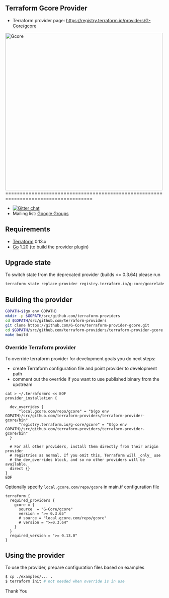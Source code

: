 Terraform Gcore Provider
------------------------------
- Terraform provider page: https://registry.terraform.io/providers/G-Core/gcore

<img src="https://gcore.com/img/logo.svg" data-src="https://gcore.com/img/logo.svg" alt="Gcore" width="500px" width="500px"> 
====================================================================================

- [![Gitter chat](https://badges.gitter.im/hashicorp-terraform/Lobby.png)](https://gitter.im/hashicorp-terraform/Lobby)
- Mailing list: [Google Groups](http://groups.google.com/group/terraform-tool)

Requirements
------------

-	[Terraform](https://www.terraform.io/downloads.html) 0.13.x
-	[Go](https://golang.org/doc/install) 1.20 (to build the provider plugin)

Upgrade state
-------
To switch state from the deprecated provider (builds <= 0.3.64) please run
```sh
terraform state replace-provider registry.terraform.io/g-core/gcorelabs registry.terraform.io/g-core/gcore
```

Building the provider
---------------------
```sh
GOPATH=$(go env GOPATH)
mkdir -p $GOPATH/src/github.com/terraform-providers
cd $GOPATH/src/github.com/terraform-providers
git clone https://github.com/G-Core/terraform-provider-gcore.git
cd $GOPATH/src/github.com/terraform-providers/terraform-provider-gcore
make build
```

### Override Terraform provider

To override terraform provider for development goals you do next steps:

- create Terraform configuration file and point provider to development path
- comment out the override if you want to use published binary from the upstream
```shell
cat > ~/.terraformrc << EOF
provider_installation {

  dev_overrides {
      "local.gcore.com/repo/gcore" = "$(go env GOPATH)/src/github.com/terraform-providers/terraform-provider-gcore/bin"
      "registry.terraform.io/g-core/gcore" = "$(go env GOPATH)/src/github.com/terraform-providers/terraform-provider-gcore/bin"
  }

  # For all other providers, install them directly from their origin provider
  # registries as normal. If you omit this, Terraform will _only_ use
  # the dev_overrides block, and so no other providers will be available.
  direct {}
}
EOF
```

Optionally specify `local.gcore.com/repo/gcore` in main.tf configuration file
```shell
terraform {
  required_providers {
    gcore = {
      source  = "G-Core/gcore"
      version = ">= 0.3.65"
      # source = "local.gcore.com/repo/gcore"
      # version = ">=0.3.64"
    }
  }
  required_version = ">= 0.13.0"
}
```

Using the provider
------------------
To use the provider, prepare configuration files based on examples

```sh
$ cp ./examples/... .
$ terraform init # not needed when override is in use
```

Thank You

